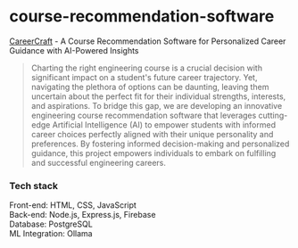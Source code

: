 # course-recommendation-software
[CareerCraft](https://aadidreams.github.io/course-recommendation-software/public/index.html) - A Course Recommendation Software  for Personalized Career Guidance with AI-Powered Insights
> Charting the right engineering course is a crucial decision with 
significant impact on a student's future career trajectory. Yet, navigating 
the plethora of options can be daunting, leaving them uncertain about the 
perfect fit for their individual strengths, interests, and aspirations. To 
bridge this gap, we are developing an innovative engineering course 
recommendation software that leverages cutting-edge Artificial 
Intelligence (AI) to empower students with informed career choices 
perfectly aligned with their unique personality and preferences. By 
fostering informed decision-making and personalized guidance, this 
project empowers individuals to embark on fulfilling and successful 
engineering careers.

<h3>Tech stack</h3>
Front-end: HTML, CSS, JavaScript
<br>
Back-end: Node.js, Express.js, Firebase
<br>
Database: PostgreSQL
<br>
ML Integration: Ollama
